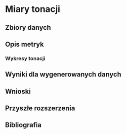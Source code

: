 # Miary tonacji

## Zbiory danych

## Opis metryk

### Wykresy tonacji


## Wyniki dla wygenerowanych danych

## Wnioski

## Przyszłe rozszerzenia

## Bibliografia
